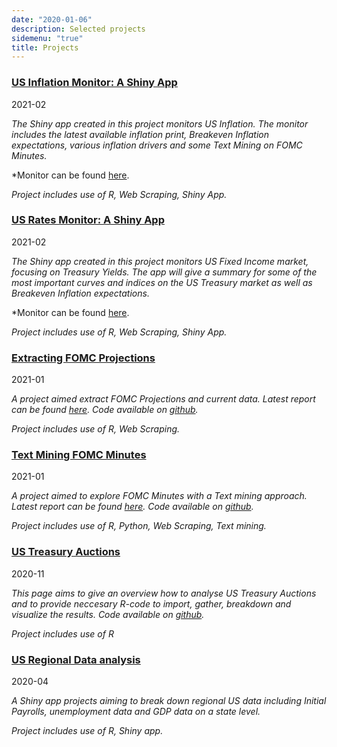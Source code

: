 ```yaml
---
date: "2020-01-06"
description: Selected projects
sidemenu: "true"
title: Projects
---
```


### [US Inflation Monitor: A Shiny App](https://cnordenlow.com/post/2021-04-07-project-us-inflation-monitor-using-shiny/)
2021-02

*The Shiny app created in this project monitors US Inflation. The monitor includes the latest available inflation print, Breakeven Inflation expectations, various inflation drivers and some Text Mining on FOMC Minutes.*

*Monitor can be found [here](https://cnordenlow.shinyapps.io/usInflationMonitor/).

*Project includes use of R, Web Scraping, Shiny App.* 


### [US Rates Monitor: A Shiny App](https://cnordenlow.com/post/2021-02-22-project-shiny-app-for-us-rates/)
2021-02

*The Shiny app created in this project monitors US Fixed Income market, focusing on Treasury Yields. The app will give a summary for some of the most important curves and indices on the US Treasury market as well as Breakeven Inflation expectations.*

*Monitor can be found [here](https://cnordenlow.shinyapps.io/usRateMonitor/).

*Project includes use of R, Web Scraping, Shiny App.* 


### [Extracting FOMC Projections](https://cnordenlow.com/post/2021-01-21-project-extracting-fomc-projections/)
2021-01

*A project aimed extract FOMC Projections and current data. Latest report can be found [here](https://cnordenlow.github.io/fomc-projections/). Code available on [github](https://github.com/cnordenlow/fomc-projections).*

*Project includes use of R, Web Scraping.* 


### [Text Mining FOMC Minutes](https://cnordenlow.com/post/2021-01-10-text-mining-fomc/)
2021-01

*A project aimed to explore FOMC Minutes with a Text mining approach. Latest report can be found [here](https://cnordenlow.github.io/text-mining-fomc/). Code available on [github](https://github.com/cnordenlow/text-mining-fomc).*

*Project includes use of R, Python, Web Scraping, Text mining.* 


### [US Treasury Auctions](https://cnordenlow.github.io/treasuryAuctions/main)
2020-11

*This page aims to give an overview how to analyse US Treasury Auctions and to provide neccesary R-code to import, gather, breakdown and visualize the results. Code available on [github](https://github.com/cnordenlow/treasuryAuctions).*

*Project includes use of R* 


### [US Regional Data analysis](https://cnordenlow.shinyapps.io/us_regional_data/)
2020-04

*A Shiny app projects aiming to break down regional US data including Initial Payrolls, unemployment data and GDP data on a state level.*

*Project includes use of R, Shiny app.* 

